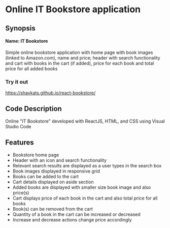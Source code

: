 # Online IT Bookstore application

## Synopsis
#### Name: IT Bookstore
Simple online bookstore application with home page with book images (linked to Amazon.com), name and price; header with search functionality and cart with books in the cart (if added), price for each book and total price for all added books

### Try it out
https://shavkats.github.io/react-bookstore/

## Code Description
Online "IT Bookstore" developed with ReactJS, HTML, and CSS using Visual Studio Code

## Features
* Bookstore home page
* Header with an icon and search functionality
* Relevant search results are displayed as a user types in the search box 
* Book images displayed in responsive grid
* Books can be added to the cart
* Cart details displayed on aside section
* Added books are displayed with smaller size book image and also price(s)
* Cart displays price of each book in the cart and also total price for all books
* Book(s) can be removed from the cart
* Quantity of a book in the cart can be increased or decreased
* Increase and decrease actions change price accordingly
